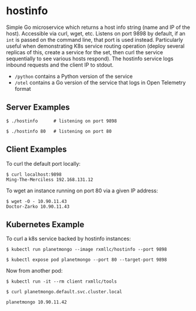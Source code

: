 # hostinfo

Simple Go microservice which returns a host info string (name and IP of the host). Accessible via curl, wget, etc. 
Listens on port 9898 by default, if an `int` is passed on the command line, that port is used instead. Particularly 
useful when demonstrating K8s service routing operation (deploy several replicas of this, create a service for the 
set, then curl the service sequentially to see various hosts respond). The hostinfo service logs inbound requests
and the client IP to stdout.

- `/python` contains a Python version of the service
- `/otel` contains a Go version of the service that logs in Open Telemetry format


## Server Examples

```
$ ./hostinfo      # listening on port 9898
```

```
$ ./hostinfo 80   # listening on port 80
```


## Client Examples

To curl the default port locally:

```
$ curl localhost:9898
Ming-The-Merciless 192.168.131.12
```

To wget an instance running on port 80 via a given IP address:

```
$ wget -O - 10.90.11.43
Doctor-Zarko 10.90.11.43
```


## Kubernetes Example

To curl a k8s service backed by hostinfo instances:

```
$ kubectl run planetmongo --image rxmllc/hostinfo --port 9898

$ kubectl expose pod planetmongo --port 80 --target-port 9898
```

Now from another pod:

```
$ kubectl run -it --rm client rxmllc/tools 

$ curl planetmongo.default.svc.cluster.local

planetmongo 10.90.11.42
```
